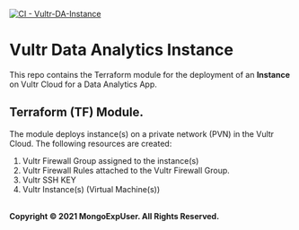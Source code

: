 [![CI - Vultr-DA-Instance](https://github.com/MongoExpUser/Vultr-Data-Analytics-Instance/actions/workflows/terraform.yml/badge.svg)](https://github.com/MongoExpUser/Vultr-Data-Analytics-Instance/actions/workflows/terraform.yml)

# Vultr Data Analytics Instance

This repo contains the Terraform module for the deployment  of an **Instance** on Vultr Cloud for a Data Analytics App.

## Terraform (TF) Module.
The module deploys  instance(s) on a private network (PVN) in the Vultr Cloud. The following resources are created:
1)  Vultr Firewall Group assigned to the instance(s)
2)  Vultr Firewall Rules attached to the Vultr Firewall Group.
3)  Vultr SSH KEY
4)  Vultr Instance(s) (Virtual Machine(s))
                                            
<br>
<strong> Copyright © 2021 MongoExpUser. All Rights Reserved. </strong>
